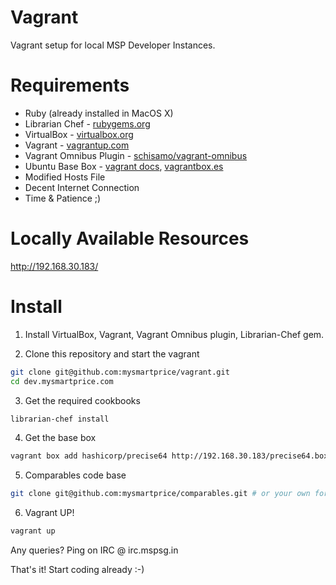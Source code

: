 Vagrant
=======

Vagrant setup for local MSP Developer Instances.


# Requirements

* Ruby (already installed in MacOS X)
* Librarian Chef - [rubygems.org](https://rubygems.org/gems/librarian-chef)
* VirtualBox - [virtualbox.org](https://www.virtualbox.org/wiki/Downloads)
* Vagrant - [vagrantup.com](http://vagrantup.com/)
* Vagrant Omnibus Plugin - [schisamo/vagrant-omnibus](https://github.com/schisamo/vagrant-omnibus)
* Ubuntu Base Box - [vagrant docs](https://docs.vagrantup.com/v2/boxes/base.html), [vagrantbox.es](http://www.vagrantbox.es/)
* Modified Hosts File
* Decent Internet Connection
* Time & Patience ;)

# Locally Available Resources

http://192.168.30.183/

# Install

1. Install VirtualBox, Vagrant, Vagrant Omnibus plugin, Librarian-Chef gem.

2. Clone this repository and start the vagrant
```bash
git clone git@github.com:mysmartprice/vagrant.git
cd dev.mysmartprice.com
```
3. Get the required cookbooks
```bash
librarian-chef install
```
4. Get the base box
```bash
vagrant box add hashicorp/precise64 http://192.168.30.183/precise64.box
```
5. Comparables code base
```bash
git clone git@github.com:mysmartprice/comparables.git # or your own fork
```
6. Vagrant UP!
```bash
vagrant up
```

Any queries? Ping on IRC @ irc.mspsg.in

That's it! Start coding already :-)
